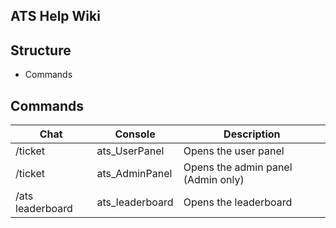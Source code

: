 ## ATS Help Wiki

## Structure
- Commands


## Commands
| Chat             | Console         | Description                        |
|------------------|-----------------|------------------------------------|
| /ticket          | ats_UserPanel   | Opens the user panel               |
| /ticket          | ats_AdminPanel  | Opens the admin panel (Admin only) |
| /ats leaderboard | ats_leaderboard | Opens the leaderboard              |
